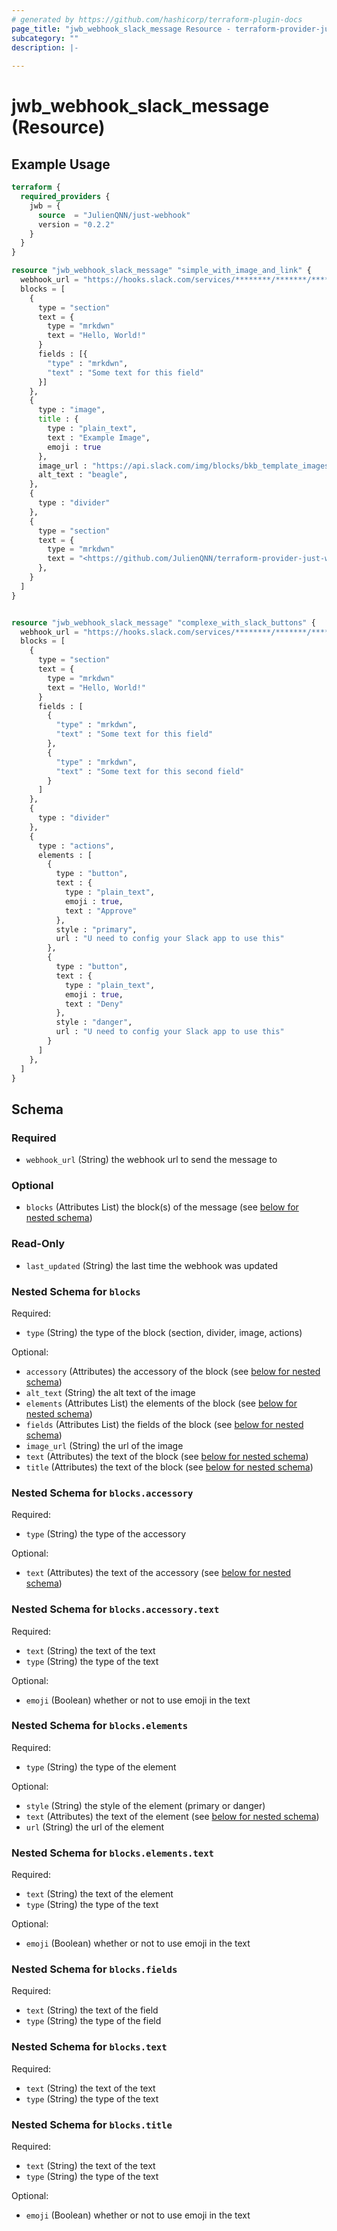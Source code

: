 ```yaml
---
# generated by https://github.com/hashicorp/terraform-plugin-docs
page_title: "jwb_webhook_slack_message Resource - terraform-provider-just-webhook"
subcategory: ""
description: |-
  
---
```


# jwb_webhook_slack_message (Resource)



## Example Usage

```terraform
terraform {
  required_providers {
    jwb = {
      source  = "JulienQNN/just-webhook"
      version = "0.2.2"
    }
  }
}

resource "jwb_webhook_slack_message" "simple_with_image_and_link" {
  webhook_url = "https://hooks.slack.com/services/********/*******/********************"
  blocks = [
    {
      type = "section"
      text = {
        type = "mrkdwn"
        text = "Hello, World!"
      }
      fields : [{
        "type" : "mrkdwn",
        "text" : "Some text for this field"
      }]
    },
    {
      type : "image",
      title : {
        type : "plain_text",
        text : "Example Image",
        emoji : true
      },
      image_url : "https://api.slack.com/img/blocks/bkb_template_images/beagle.png",
      alt_text : "beagle",
    },
    {
      type : "divider"
    },
    {
      type = "section"
      text = {
        type = "mrkdwn"
        text = "<https://github.com/JulienQNN/terraform-provider-just-webhook|Yes button>"
      },
    }
  ]
}


resource "jwb_webhook_slack_message" "complexe_with_slack_buttons" {
  webhook_url = "https://hooks.slack.com/services/********/*******/********************"
  blocks = [
    {
      type = "section"
      text = {
        type = "mrkdwn"
        text = "Hello, World!"
      }
      fields : [
        {
          "type" : "mrkdwn",
          "text" : "Some text for this field"
        },
        {
          "type" : "mrkdwn",
          "text" : "Some text for this second field"
        }
      ]
    },
    {
      type : "divider"
    },
    {
      type : "actions",
      elements : [
        {
          type : "button",
          text : {
            type : "plain_text",
            emoji : true,
            text : "Approve"
          },
          style : "primary",
          url : "U need to config your Slack app to use this"
        },
        {
          type : "button",
          text : {
            type : "plain_text",
            emoji : true,
            text : "Deny"
          },
          style : "danger",
          url : "U need to config your Slack app to use this"
        }
      ]
    },
  ]
}
```

<!-- schema generated by tfplugindocs -->
## Schema

### Required

- `webhook_url` (String) the webhook url to send the message to

### Optional

- `blocks` (Attributes List) the block(s) of the message (see [below for nested schema](#nestedatt--blocks))

### Read-Only

- `last_updated` (String) the last time the webhook was updated

<a id="nestedatt--blocks"></a>
### Nested Schema for `blocks`

Required:

- `type` (String) the type of the block (section, divider, image, actions)

Optional:

- `accessory` (Attributes) the accessory of the block (see [below for nested schema](#nestedatt--blocks--accessory))
- `alt_text` (String) the alt text of the image
- `elements` (Attributes List) the elements of the block (see [below for nested schema](#nestedatt--blocks--elements))
- `fields` (Attributes List) the fields of the block (see [below for nested schema](#nestedatt--blocks--fields))
- `image_url` (String) the url of the image
- `text` (Attributes) the text of the block (see [below for nested schema](#nestedatt--blocks--text))
- `title` (Attributes) the text of the block (see [below for nested schema](#nestedatt--blocks--title))

<a id="nestedatt--blocks--accessory"></a>
### Nested Schema for `blocks.accessory`

Required:

- `type` (String) the type of the accessory

Optional:

- `text` (Attributes) the text of the accessory (see [below for nested schema](#nestedatt--blocks--accessory--text))

<a id="nestedatt--blocks--accessory--text"></a>
### Nested Schema for `blocks.accessory.text`

Required:

- `text` (String) the text of the text
- `type` (String) the type of the text

Optional:

- `emoji` (Boolean) whether or not to use emoji in the text



<a id="nestedatt--blocks--elements"></a>
### Nested Schema for `blocks.elements`

Required:

- `type` (String) the type of the element

Optional:

- `style` (String) the style of the element (primary or danger)
- `text` (Attributes) the text of the element (see [below for nested schema](#nestedatt--blocks--elements--text))
- `url` (String) the url of the element

<a id="nestedatt--blocks--elements--text"></a>
### Nested Schema for `blocks.elements.text`

Required:

- `text` (String) the text of the element
- `type` (String) the type of the text

Optional:

- `emoji` (Boolean) whether or not to use emoji in the text



<a id="nestedatt--blocks--fields"></a>
### Nested Schema for `blocks.fields`

Required:

- `text` (String) the text of the field
- `type` (String) the type of the field


<a id="nestedatt--blocks--text"></a>
### Nested Schema for `blocks.text`

Required:

- `text` (String) the text of the text
- `type` (String) the type of the text


<a id="nestedatt--blocks--title"></a>
### Nested Schema for `blocks.title`

Required:

- `text` (String) the text of the text
- `type` (String) the type of the text

Optional:

- `emoji` (Boolean) whether or not to use emoji in the text
